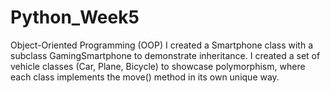 # Python_Week5
 Object-Oriented Programming (OOP)
I created a Smartphone class with a subclass GamingSmartphone to demonstrate inheritance.
I created a set of vehicle classes (Car, Plane, Bicycle) to showcase polymorphism, where each class implements the move() method in its own unique way.